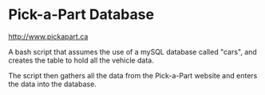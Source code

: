 # Pick-a-Part Database

http://www.pickapart.ca

A bash script that assumes the use of a mySQL database called "cars", and
creates the table to hold all the vehicle data.

The script then gathers all the data from the Pick-a-Part website and enters the
data into the database.
